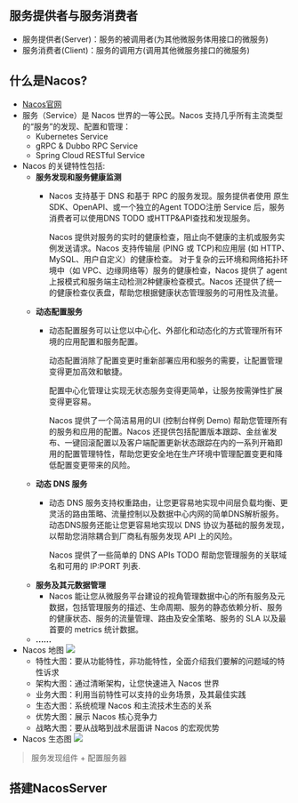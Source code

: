 ## 服务提供者与服务消费者
  - 服务提供者(Server)：服务的被调用者(为其他微服务体用接口的微服务)
  - 服务消费者(Client)：服务的调用方(调用其他微服务接口的微服务)
  
## 什么是Nacos?
  - [Nacos官网](https://nacos.io/zh-cn/docs/what-is-nacos.html)
  - 服务（Service）是 Nacos 世界的一等公民。Nacos 支持几乎所有主流类型的“服务”的发现、配置和管理：
    - Kubernetes Service
    - gRPC & Dubbo RPC Service
    - Spring Cloud RESTful Service
  - Nacos 的关键特性包括:
    - **服务发现和服务健康监测**
      - Nacos 支持基于 DNS 和基于 RPC 的服务发现。服务提供者使用 原生SDK、OpenAPI、或一个独立的Agent TODO注册 Service 后，服务消费者可以使用DNS TODO 或HTTP&API查找和发现服务。
        
        Nacos 提供对服务的实时的健康检查，阻止向不健康的主机或服务实例发送请求。Nacos 支持传输层 (PING 或 TCP)和应用层 (如 HTTP、MySQL、用户自定义）的健康检查。 对于复杂的云环境和网络拓扑环境中（如 VPC、边缘网络等）服务的健康检查，Nacos 提供了 agent 上报模式和服务端主动检测2种健康检查模式。Nacos 还提供了统一的健康检查仪表盘，帮助您根据健康状态管理服务的可用性及流量。
    - **动态配置服务**
      - 动态配置服务可以让您以中心化、外部化和动态化的方式管理所有环境的应用配置和服务配置。
        
        动态配置消除了配置变更时重新部署应用和服务的需要，让配置管理变得更加高效和敏捷。
        
        配置中心化管理让实现无状态服务变得更简单，让服务按需弹性扩展变得更容易。
        
        Nacos 提供了一个简洁易用的UI (控制台样例 Demo) 帮助您管理所有的服务和应用的配置。Nacos 还提供包括配置版本跟踪、金丝雀发布、一键回滚配置以及客户端配置更新状态跟踪在内的一系列开箱即用的配置管理特性，帮助您更安全地在生产环境中管理配置变更和降低配置变更带来的风险。
    - **动态 DNS 服务** 
      - 动态 DNS 服务支持权重路由，让您更容易地实现中间层负载均衡、更灵活的路由策略、流量控制以及数据中心内网的简单DNS解析服务。动态DNS服务还能让您更容易地实现以 DNS 协议为基础的服务发现，以帮助您消除耦合到厂商私有服务发现 API 上的风险。
        
        Nacos 提供了一些简单的 DNS APIs TODO 帮助您管理服务的关联域名和可用的 IP:PORT 列表.
    - **服务及其元数据管理**
      - Nacos 能让您从微服务平台建设的视角管理数据中心的所有服务及元数据，包括管理服务的描述、生命周期、服务的静态依赖分析、服务的健康状态、服务的流量管理、路由及安全策略、服务的 SLA 以及最首要的 metrics 统计数据。
    - **......**
  - Nacos 地图
    ![](https://nacos.io/img/nacosMap.jpg)
    - 特性大图：要从功能特性，非功能特性，全面介绍我们要解的问题域的特性诉求
    - 架构大图：通过清晰架构，让您快速进入 Nacos 世界
    - 业务大图：利用当前特性可以支持的业务场景，及其最佳实践
    - 生态大图：系统梳理 Nacos 和主流技术生态的关系
    - 优势大图：展示 Nacos 核心竞争力
    - 战略大图：要从战略到战术层面讲 Nacos 的宏观优势
  - Nacos 生态图
    ![](https://cdn.nlark.com/lark/0/2018/png/11189/1533045871534-e64b8031-008c-4dfc-b6e8-12a597a003fb.png)
  > 服务发现组件 + 配置服务器
  
 ## 搭建NacosServer